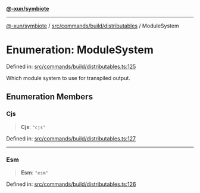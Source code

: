 [**@-xun/symbiote**](../../../../../README.md)

***

[@-xun/symbiote](../../../../../README.md) / [src/commands/build/distributables](../README.md) / ModuleSystem

# Enumeration: ModuleSystem

Defined in: [src/commands/build/distributables.ts:125](https://github.com/Xunnamius/symbiote/blob/c3f7fbdb0b36164c8890b842485989d2e0a3c698/src/commands/build/distributables.ts#L125)

Which module system to use for transpiled output.

## Enumeration Members

### Cjs

> **Cjs**: `"cjs"`

Defined in: [src/commands/build/distributables.ts:127](https://github.com/Xunnamius/symbiote/blob/c3f7fbdb0b36164c8890b842485989d2e0a3c698/src/commands/build/distributables.ts#L127)

***

### Esm

> **Esm**: `"esm"`

Defined in: [src/commands/build/distributables.ts:126](https://github.com/Xunnamius/symbiote/blob/c3f7fbdb0b36164c8890b842485989d2e0a3c698/src/commands/build/distributables.ts#L126)

